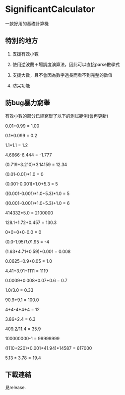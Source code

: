 # SignificantCalculator

一款好用的基礎計算機

## 特別的地方

1. 支援有效小數

2. 使用逆波蘭＋場調度演算法，因此可以直接parse數學式

3. 支援大數，且不會因為數字過長而看不到完整的數值

4. 防呆功能

## 防bug暴力窮舉

有效小數的部分已經窮舉了以下的測試範例(會再更新)

0.01+0.99 = 1.00

0.1+0.099 = 0.2

1.1*1.1 = 1.2

4.6666-6.444 = -1.777

(0.719+3.210)*3.14159 = 12.34

(0.01-0.01)*1.0 = 0

(0.001-0.001)*1.0+5.3 = 5

((0.001-0.001)*1.0+5.3)*1.0 = 5

((0.001-0.001)*1.0+5.3)+1.0 = 6

414332*5.0 = 2100000

128.1+1.72+0.457 = 130.3

0*0+0+0-0.0 = 0

(0.0-1.95)*1.0*1.95 = -4

(1.63*4.71+0.59)*0.001 = 0.008

0.0625+0.9+0.05 = 1.0

4.41+3.91+1111 = 1119

0.0009+0.008+0.07+0.6 = 0.7

1.0/3.0 = 0.33

90.9+9.1 = 100.0

4+4-4+4+4 = 12

3.86+2.4 = 6.3

409.2/11.4 = 35.9

100000000-1 = 99999999

((110+220)*0.001+41.94)*14587 = 617000

$5.13*3.78 = 19.4$

## 下載連結

見release.

